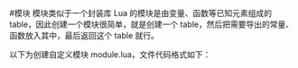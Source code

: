 #模块
模块类似于一个封装库 
Lua 的模块是由变量、函数等已知元素组成的 table，因此创建一个模块很简单，就是创建一个 table，然后把需要导出的常量、函数放入其中，最后返回这个 table 就行。

以下为创建自定义模块 module.lua，文件代码格式如下： 
